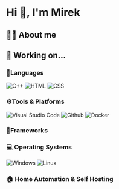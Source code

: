 # Hi 👋, I'm Mirek

## 👨‍💻 About me

## 👷 Working on...

### 💬Languages
![C++](https://img.shields.io/badge/-C%2B%2B-333?logo=c%2B%2B&labelColor=fff&logoColor=000)
![HTML](https://img.shields.io/badge/-HTML-333?logo=html5&labelColor=fff)
![CSS](https://img.shields.io/badge/-CSS-333?logo=css3&labelColor=fff&logoColor=000)

### ⚙️Tools & Platforms
![Visual Studio Code](https://img.shields.io/badge/-Visual%20Studio%20Code-333?logo=visual-studio-code&labelColor=fff&logoColor=0078d4)
![Github](https://img.shields.io/badge/-GitHub-333?logo=github&labelColor=fff&logoColor=000)
![Docker](https://img.shields.io/badge/-Docker-333?logo=docker&labelColor=fff&logoColor=2496ed)

### 🔧Frameworks

### 💻 Operating Systems
![Windows](https://img.shields.io/badge/-Windows-333?logo=windows&labelColor=fff&logoColor=000)
![Linux](https://img.shields.io/badge/-Linux-333?logo=linux&labelColor=fff&logoColor=000)

### 🏠 Home Automation & Self Hosting


<!--
**nuslj/nuslj** is a ✨ _special_ ✨ repository because its `README.md` (this file) appears on your GitHub profile.

Here are some ideas to get you started:

- 🔭 I’m currently working on ...
- 🌱 I’m currently learning ...
- 👯 I’m looking to collaborate on ...
- 🤔 I’m looking for help with ...
- 💬 Ask me about ...
- 📫 How to reach me: ...
- 😄 Pronouns: ...
- ⚡ Fun fact: ...
-->
